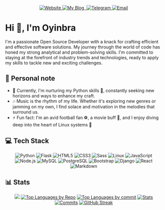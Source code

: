 <div align="center">
  <a href="https://oyinbra.netlify.app" target="_blank">
    <img src="https://img.shields.io/badge/Website-green.svg?style=for-the-badge&logo=Internet%20Explorer&logoColor=white" alt="Website">
  </a>
  <a href="https://blog-oyn.netlify.app" target="_blank">
    <img src="https://img.shields.io/badge/My%20Blog-blue.svg?style=for-the-badge&logo=Internet%20Explorer&logoColor=white" alt="My Blog">
  </a>
  <a href="https://linkedin.com/in/oyinbra" target="_blank">
    <img src="https://img.shields.io/badge/LinkedIn-blue.svg?style=for-the-badge&logo=LinkedIn&logoColor=white" alt "LinkedIn">
  <a href="https://t.me/oyinbra" target="_blank">
    <img src="https://img.shields.io/badge/Telegram-blue.svg?style=for-the-badge&logo=Telegram&logoColor=white" alt="Telegram">
  </a>
  <a href="mailto:github-oyinbra@outlook.com" target="_blank">
    <img src="https://img.shields.io/badge/Email-red.svg?style=for-the-badge&logo=mail.ru&logoColor=white" alt="Email">
  </a>
</div>

# Hi 👋, I'm Oyinbra

I'm a passionate Open Source Developer with a knack for crafting efficient and effective software solutions. My journey through the world of code has honed my strong analytical and problem-solving skills. I'm committed to staying at the forefront of industry trends and technologies, ready to apply my skills to tackle new and exciting challenges.

## 👤 Personal note

- 🌱 Currently, I'm nurturing my Python skills 🐍, constantly seeking new horizons and ways to enhance my craft.
- 🎶 Music is the rhythm of my life. Whether it's exploring new genres or jamming on my own, I find solace and motivation in the melodies that surround us.
- ⚡ Fun fact: I'm an avid football fan ⚽, a movie buff 🍿, and I enjoy diving deep into the heart of Linux systems 🐧

## 💻 Tech Stack

<div align="center">

![Python](https://img.shields.io/badge/python-3670A0?style=for-the-badge&logo=python&logoColor=ffdd54)
![Flask](https://img.shields.io/badge/Flask-%23000.svg?style=for-the-badge&logo=flask&logoColor=white)
![HTML5](https://img.shields.io/badge/html5-%23E34F26.svg?style=for-the-badge&logo=html5&logoColor=white)
![CSS3](https://img.shields.io/badge/css3-%231572B6.svg?style=for-the-badge&logo=css3&logoColor=white)
![Sass](https://img.shields.io/badge/Sass-%23CC6699.svg?style=for-the-badge&logo=sass&logoColor=white)
![Linux](https://img.shields.io/badge/Linux-%23323330.svg?style=for-the-badge&logo=linux&logoColor=%23FCC624)
![JavaScript](https://img.shields.io/badge/JavaScript-%23323330.svg?style=for-the-badge&logo=javascript&logoColor=%23F7DF1E)
![Node.js](https://img.shields.io/badge/Node.js-%23323330.svg?style=for-the-badge&logo=node.js&logoColor=%2343853D)
![MySQL](https://img.shields.io/badge/mysql-%2300f.svg?style=for-the-badge&logo=mysql&logoColor=white)
![PostgreSQL](https://img.shields.io/badge/postgresql-%2333672f.svg?style=for-the-badge&logo=postgresql&logoColor=white)
![Bootstrap](https://img.shields.io/badge/bootstrap-%23563D7C.svg?style=for-the-badge&logo=bootstrap&logoColor=white)
![Django](https://img.shields.io/badge/django-%23092E20.svg?style=for-the-badge&logo=django&logoColor=white)
![React](https://img.shields.io/badge/react-%2320232a.svg?style=for-the-badge&logo=react&logoColor=%2361DAFB)
![Markdown](https://img.shields.io/badge/markdown-%2320232a.svg?style=for-the-badge&logo=markdown&logoColor=%2361DAFB)

</div>

## 📊 Stats

<div align="center">

[![](http://github-profile-summary-cards.vercel.app/api/cards/profile-details?username=oyinbra&theme=dracula&card_width=700)](https://github.com/vn7n24fzkq/github-profile-summary-cards)
[![Top Languages by Repo](http://github-profile-summary-cards.vercel.app/api/cards/repos-per-language?username=oyinbra&theme=dracula)](https://github.com/vn7n24fzkq/github-profile-summary-cards)
[![Top Languages by commit](http://github-profile-summary-cards.vercel.app/api/cards/most-commit-language?username=oyinbra&theme=dracula)](https://github.com/vn7n24fzkq/github-profile-summary-cards)
[![Stats](http://github-profile-summary-cards.vercel.app/api/cards/stats?username=oyinbra&theme=dracula)](https://github.com/vn7n24fzkq/github-profile-summary-cards)
[![Commits](http://github-profile-summary-cards.vercel.app/api/cards/productive-time?username=oyinbra&theme=dracula)](https://github.com/vn7n24fzkq/github-profile-summary-cards)
[![GitHub Streak](https://streak-stats.demolab.com/?user=oyinbra&theme=dracula&hide_border=true&card_width=700)](https://git.io/streak-stats)


</div>
